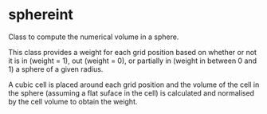 # sphereint
Class to compute the numerical volume in a sphere.
    
This class provides a weight for each grid position based on whether or not it is in (weight = 1), out (weight = 0), or partially in (weight in between 0 and 1) a sphere of a given radius.

A cubic cell is placed around each grid position and the volume of the cell in the sphere (assuming a flat suface in the cell) is calculated and normalised by the cell volume to obtain the weight.
